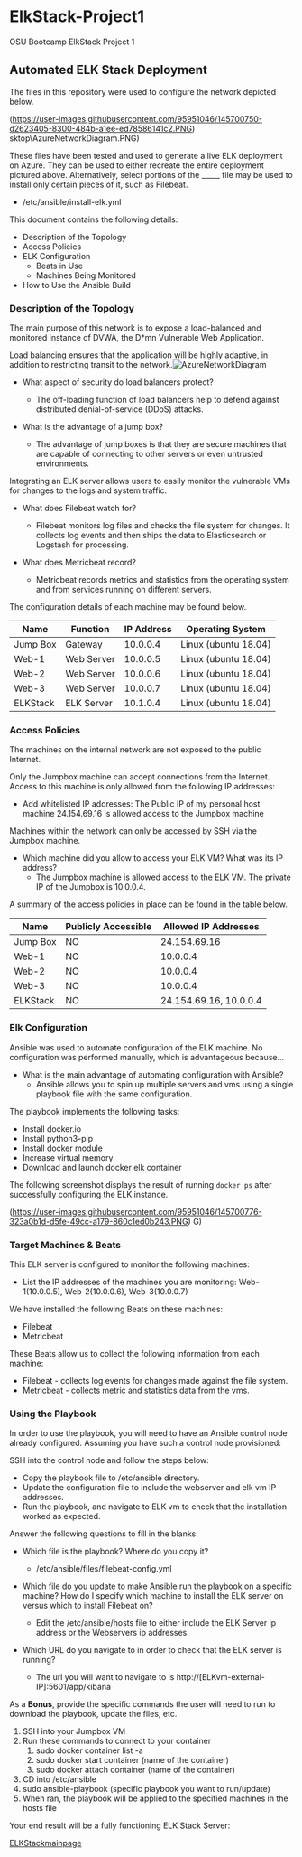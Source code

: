 # ElkStack-Project1
OSU Bootcamp ElkStack Project 1
## Automated ELK Stack Deployment

The files in this repository were used to configure the network depicted below.

(https://user-images.githubusercontent.com/95951046/145700750-d2623405-8300-484b-a1ee-ed78586141c2.PNG)
sktop\AzureNetworkDiagram.PNG)

These files have been tested and used to generate a live ELK deployment on Azure. They can be used to either recreate the entire deployment pictured above. Alternatively, select portions of the _____ file may be used to install only certain pieces of it, such as Filebeat.

  - /etc/ansible/install-elk.yml

This document contains the following details:
- Description of the Topology
- Access Policies
- ELK Configuration
  - Beats in Use
  - Machines Being Monitored
- How to Use the Ansible Build


### Description of the Topology

The main purpose of this network is to expose a load-balanced and monitored instance of DVWA, the D*mn Vulnerable Web Application.

Load balancing ensures that the application will be highly adaptive, in addition to restricting transit to the network.![AzureNetworkDiagram](https://user-images.githubusercontent.com/95951046/145700747-0cec99fc-d500-4fe3-be6a-c204e5e01a0f.PNG)

- What aspect of security do load balancers protect?
  - The off-loading function of load balancers help to defend against distributed denial-of-service (DDoS) attacks.

- What is the advantage of a jump box?
  - The advantage of jump boxes is that they are secure machines that are capable of connecting to other servers or even untrusted environments. 


Integrating an ELK server allows users to easily monitor the vulnerable VMs for changes to the logs and system traffic.
- What does Filebeat watch for?
  - Filebeat monitors log files and checks the file system for changes. It collects log events and then ships the data to Elasticsearch or Logstash for processing. 

- What does Metricbeat record?
  - Metricbeat records metrics and statistics from the operating system and from services running on different servers. 


The configuration details of each machine may be found below.

| Name     | Function   | IP Address | Operating System     |
| -------- | ---------- | ---------- | -------------------- |
| Jump Box | Gateway    | 10.0.0.4   | Linux (ubuntu 18.04) |
| Web-1    | Web Server | 10.0.0.5   | Linux (ubuntu 18.04) |
| Web-2    | Web Server | 10.0.0.6   | Linux (ubuntu 18.04) |
| Web-3    | Web Server | 10.0.0.7   | Linux (ubuntu 18.04) |
| ELKStack | ELK Server | 10.1.0.4   | Linux (ubuntu 18.04) |

### Access Policies

The machines on the internal network are not exposed to the public Internet. 

Only the Jumpbox machine can accept connections from the Internet. Access to this machine is only allowed from the following IP addresses:
- Add whitelisted IP addresses: The Public IP of my personal host machine 24.154.69.16 is allowed access to the Jumpbox machine

Machines within the network can only be accessed by SSH via the Jumpbox machine.
- Which machine did you allow to access your ELK VM? What was its IP address?
  - The Jumpbox machine is allowed access to the ELK VM. The private IP of the Jumpbox is 10.0.0.4. 


A summary of the access policies in place can be found in the table below.

| Name     | Publicly Accessible | Allowed IP Addresses   |
| -------- | ------------------- | ---------------------- |
| Jump Box | NO                  | 24.154.69.16           |
| Web-1    | NO                  | 10.0.0.4               |
| Web-2    | NO                  | 10.0.0.4               |
| Web-3    | NO                  | 10.0.0.4               |
| ELKStack | NO                  | 24.154.69.16, 10.0.0.4 |

### Elk Configuration

Ansible was used to automate configuration of the ELK machine. No configuration was performed manually, which is advantageous because...
- What is the main advantage of automating configuration with Ansible?
  - Ansible allows you to spin up multiple servers and vms using a single playbook file with the same configuration. 


The playbook implements the following tasks:
- Install docker.io
- Install python3-pip
- Install docker module
- Increase virtual memory
- Download and launch docker elk container

The following screenshot displays the result of running `docker ps` after successfully configuring the ELK instance.

(https://user-images.githubusercontent.com/95951046/145700776-323a0b1d-d5fe-49cc-a179-860c1ed0b243.PNG)
G)

### Target Machines & Beats
This ELK server is configured to monitor the following machines:
- List the IP addresses of the machines you are monitoring: Web-1(10.0.0.5), Web-2(10.0.0.6), Web-3(10.0.0.7)

We have installed the following Beats on these machines:
- Filebeat
- Metricbeat

These Beats allow us to collect the following information from each machine:
- Filebeat - collects log events for changes made against the file system.
- Metricbeat - collects metric and statistics data from the vms.

### Using the Playbook
In order to use the playbook, you will need to have an Ansible control node already configured. Assuming you have such a control node provisioned: 

SSH into the control node and follow the steps below:
- Copy the playbook file to /etc/ansible directory.
- Update the configuration file to include the webserver and elk vm IP addresses. 
- Run the playbook, and navigate to ELK vm to check that the installation worked as expected.

Answer the following questions to fill in the blanks:
- Which file is the playbook? Where do you copy it?
  - /etc/ansible/files/filebeat-config.yml

- Which file do you update to make Ansible run the playbook on a specific machine? How do I specify which machine to install the ELK server on versus which to install Filebeat on?
  - Edit the /etc/ansible/hosts file to either include the ELK Server ip address or the Webservers ip addresses.

- Which URL do you navigate to in order to check that the ELK server is running?
  - The url you will want to navigate to is http://[ELKvm-external-IP]:5601/app/kibana


As a **Bonus**, provide the specific commands the user will need to run to download the playbook, update the files, etc.

1. SSH into your Jumpbox VM
2. Run these commands to connect to your container
   1. sudo docker container list -a
   2. sudo docker start container (name of the container)
   3. sudo docker attach container (name of the container)
3. CD into /etc/ansible
4. sudo ansible-playbook (specific playbook you want to run/update)
5. When ran, the playbook will be applied to the specified machines in the hosts file

Your end result will be a fully functioning ELK Stack Server:

[ELKStackmainpage](https://user-images.githubusercontent.com/95951046/145700798-4748a987-298c-44f4-912b-d5164cffaa4c.PNG)


